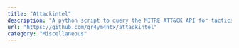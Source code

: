 ```yaml
---
title: "Attackintel"
description: "A python script to query the MITRE ATT&CK API for tactics, techniques, mitigations, & detection methods for specific threat groups."
url: "https://github.com/gr4ym4ntx/attackintel"
category: "Miscellaneous"
---
```

